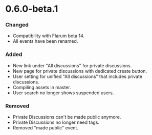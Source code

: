 # 0.6.0-beta.1

### Changed

- Compatibility with Flarum beta 14.
- All events have been renamed.

### Added

- New link under "All discussions" for private discussions.
- New page for private discussions with dedicated create button.
- User setting for unified "All discussions" that includes private discussions.
- Compiling assets in master.
- User search no longer shows suspended users.

### Removed

- Private Discussions can't be made public anymore.
- Private Discussions no longer need tags.
- Removed "made public" event.
